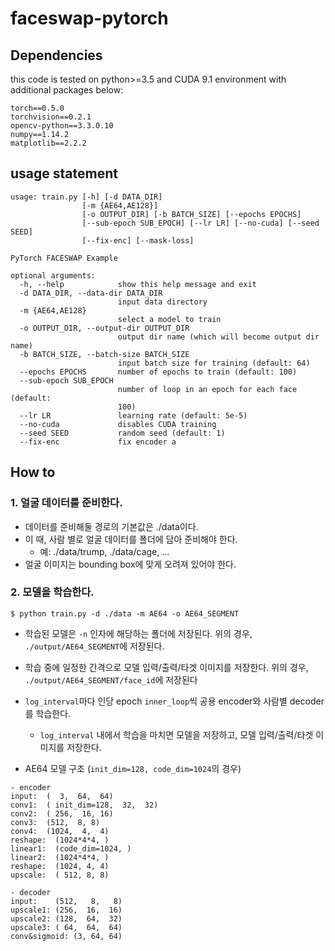 # faceswap-pytorch

## Dependencies
this code is tested on python>=3.5 and CUDA 9.1 environment with additional packages below:
```
torch==0.5.0
torchvision==0.2.1
opencv-python==3.3.0.10
numpy==1.14.2
matplotlib==2.2.2
```

## usage statement

```
usage: train.py [-h] [-d DATA_DIR]
                [-m {AE64,AE128}]
                [-o OUTPUT_DIR] [-b BATCH_SIZE] [--epochs EPOCHS]
                [--sub-epoch SUB_EPOCH] [--lr LR] [--no-cuda] [--seed SEED]
                [--fix-enc] [--mask-loss]

PyTorch FACESWAP Example

optional arguments:
  -h, --help            show this help message and exit
  -d DATA_DIR, --data-dir DATA_DIR
                        input data directory
  -m {AE64,AE128}
                        select a model to train
  -o OUTPUT_DIR, --output-dir OUTPUT_DIR
                        output dir name (which will become output dir name)
  -b BATCH_SIZE, --batch-size BATCH_SIZE
                        input batch size for training (default: 64)
  --epochs EPOCHS       number of epochs to train (default: 100)
  --sub-epoch SUB_EPOCH
                        number of loop in an epoch for each face (default:
                        100)
  --lr LR               learning rate (default: 5e-5)
  --no-cuda             disables CUDA training
  --seed SEED           random seed (default: 1)
  --fix-enc             fix encoder a
```

## How to

### 1. 얼굴 데이터를 준비한다.

- 데이터를 준비해둘 경로의 기본값은 ./data이다.
- 이 때, 사람 별로 얼굴 데이터를 폴더에 담아 준비해야 한다.
    - 예: ./data/trump, ./data/cage, ...
- 얼굴 이미지는 bounding box에 맞게 오려져 있어야 한다.

### 2. 모델을 학습한다.

```
$ python train.py -d ./data -m AE64 -o AE64_SEGMENT
```

- 학습된 모델은 `-n` 인자에 해당하는 폴더에 저장된다. 위의 경우, `./output/AE64_SEGMENT`에 저장된다.
- 학습 중에 일정한 간격으로 모델 입력/출력/타겟 이미지를 저장한다. 위의 경우, `./output/AE64_SEGMENT/face_id`에 저장된다
- `log_interval`마다 인당 epoch `inner_loop`씩 공용 encoder와 사람별 decoder를 학습한다.
    - `log_interval` 내에서 학습을 마치면 모델을 저장하고, 모델 입력/출력/타겟 이미지를 저장한다.

- AE64 모델 구조 (`init_dim=128, code_dim=1024`의 경우)
```
- encoder
input:  (  3,  64,  64)
conv1:  ( init_dim=128,  32,  32)
conv2:  ( 256,  16, 16)
conv3:  (512,  8, 8)
conv4:  (1024,  4,  4)
reshape:  (1024*4*4, )
linear1:  (code_dim=1024, )
linear2:  (1024*4*4, )
reshape:  (1024, 4, 4)
upscale:  ( 512, 8, 8)

- decoder
input:    (512,   8,   8)
upscale1: (256,  16,  16)
upscale2: (128,  64,  32)
upscale3: ( 64,  64,  64)
conv&sigmoid: (3, 64, 64)
```